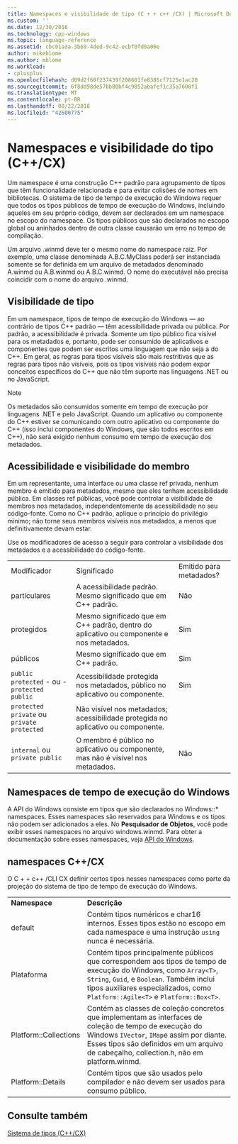 ```yaml
---
title: Namespaces e visibilidade de tipo (C + + c++ /CX) | Microsoft Docs
ms.custom: ''
ms.date: 12/30/2016
ms.technology: cpp-windows
ms.topic: language-reference
ms.assetid: cbc01a3a-3b69-4ded-9c42-ecbf0fd0a00e
author: mikeblome
ms.author: mblome
ms.workload:
- cplusplus
ms.openlocfilehash: d09d2f60f237439f208601fe8385cf7125e1ac20
ms.sourcegitcommit: 6f8dd98de57bb80bf4c9852abafef1c35a7600f1
ms.translationtype: MT
ms.contentlocale: pt-BR
ms.lasthandoff: 08/22/2018
ms.locfileid: "42600775"
---
```

# <a name="namespaces-and-type-visibility-ccx-"></a>Namespaces e visibilidade do tipo (C++/CX)
Um namespace é uma construção C++ padrão para agrupamento de tipos que têm funcionalidade relacionada e para evitar colisões de nomes em bibliotecas. O sistema de tipo de tempo de execução do Windows requer que todos os tipos públicos de tempo de execução do Windows, incluindo aqueles em seu próprio código, devem ser declarados em um namespace no escopo do namespace. Os tipos públicos que são declarados no escopo global ou aninhados dentro de outra classe causarão um erro no tempo de compilação.  
  
 Um arquivo .winmd deve ter o mesmo nome do namespace raiz. Por exemplo, uma classe denominada A.B.C.MyClass poderá ser instanciada somente se for definida em um arquivo de metadados denominado A.winmd ou A.B.winmd ou A.B.C.winmd. O nome do executável não precisa coincidir com o nome do arquivo .winmd.  
  
## <a name="type-visibility"></a>Visibilidade de tipo  
 Em um namespace, tipos de tempo de execução do Windows — ao contrário de tipos C++ padrão — têm acessibilidade privada ou pública. Por padrão, a acessibilidade é privada. Somente um tipo público fica visível para os metadados e, portanto, pode ser consumido de aplicativos e componentes que podem ser escritos uma linguagem que não seja a do C++. Em geral, as regras para tipos visíveis são mais restritivas que as regras para tipos não visíveis, pois os tipos visíveis não podem expor conceitos específicos do C++ que não têm suporte nas linguagens .NET ou no JavaScript.  
  
> [!NOTE]
>  Os metadados são consumidos somente em tempo de execução por linguagens .NET e pelo JavaScript. Quando um aplicativo ou componente do C++ estiver se comunicando com outro aplicativo ou componente do C++ (isso inclui componentes do Windows, que são todos escritos em C++), não será exigido nenhum consumo em tempo de execução dos metadados.  
  
## <a name="member-accessibility-and-visibility"></a>Acessibilidade e visibilidade do membro  
 Em um representante, uma interface ou uma classe ref privada, nenhum membro é emitido para metadados, mesmo que eles tenham acessibilidade pública. Em classes ref públicas, você pode controlar a visibilidade de membros nos metadados, independentemente da acessibilidade no seu código-fonte. Como no C++ padrão, aplique o princípio do privilégio mínimo; não torne seus membros visíveis nos metadados, a menos que definitivamente devam estar.  
  
 Use os modificadores de acesso a seguir para controlar a visibilidade dos metadados e a acessibilidade do código-fonte.  
  
||||  
|-|-|-|  
|Modificador|Significado|Emitido para metadados?|  
|particulares|A acessibilidade padrão. Mesmo significado que em C++ padrão.|Não|  
|protegidos|Mesmo significado que em C++ padrão, dentro do aplicativo ou componente e nos metadados.|Sim|  
|públicos|Mesmo significado que em C++ padrão.|Sim|  
|`public protected` - ou - `protected public`|Acessibilidade protegida nos metadados, público no aplicativo ou componente.|Sim|  
|`protected private` ou `private protected`|Não visível nos metadados; acessibilidade protegida no aplicativo ou componente.||  
|`internal` ou `private public`|O membro é público no aplicativo ou componente, mas não é visível nos metadados.|Não|  
  
## <a name="windows-runtime-namespaces"></a>Namespaces de tempo de execução do Windows  
 A API do Windows consiste em tipos que são declarados no Windows::\* namespaces. Esses namespaces são reservados para Windows e os tipos não podem ser adicionados a eles. No **Pesquisador de Objetos**, você pode exibir esses namespaces no arquivo windows.winmd. Para obter a documentação sobre esses namespaces, veja [API do Windows](http://msdn.microsoft.com/library/windows/apps/br211377).  
  
## <a name="ccx-namespaces"></a>namespaces C++/CX  
 O C + + c++ /CLI CX definir certos tipos nesses namespaces como parte da projeção do sistema de tipo de tempo de execução do Windows.  
  
|||  
|-|-|  
|**Namespace**|**Descrição**|  
|default|Contém tipos numéricos e char16 internos. Esses tipos estão no escopo em cada namespace e uma instrução `using` nunca é necessária.|  
|Plataforma|Contém tipos principalmente públicos que correspondem aos tipos de tempo de execução do Windows, como `Array<T>`, `String`, `Guid`, e `Boolean`. Também inclui tipos auxiliares especializados, como `Platform::Agile<T>` e `Platform::Box<T>`.|  
|Platform::Collections|Contém as classes de coleção concretos que implementam as interfaces de coleção de tempo de execução do Windows `IVector`, `IMap`e assim por diante. Esses tipos são definidos em um arquivo de cabeçalho, collection.h, não em platform.winmd.|  
|Platform::Details|Contém tipos que são usados pelo compilador e não devem ser usados para consumo público.|  
  
## <a name="see-also"></a>Consulte também  
 [Sistema de tipos (C++/CX)](../cppcx/type-system-c-cx.md)